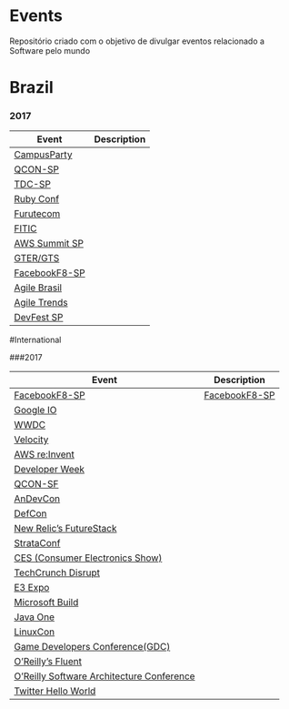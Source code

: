 # Events

Repositório criado com o objetivo de divulgar eventos relacionado a Software pelo mundo

# Brazil

### 2017
Event | Description |
---- | ----|
[CampusParty](http://brasil.campus-party.org/)||
[QCON-SP](http://qconsp.com/)||
[TDC-SP](http://www.thedevelopersconference.com.br/)||
[Ruby Conf](www.rubyconf.com.br/)||
[Furutecom](http://futurecom.com.br)||
[FITIC](http://fitic.com.br/)||
[AWS Summit SP](https://aws.amazon.com/pt/summits/sao-paulo/)||
[GTER/GTS](http://gtergts.nic.br/)||
[FacebookF8-SP](https://www.fbf8.com/)|
[Agile Brasil](https://www.agilebrazil.com)||
[Agile Trends](https://agiletrendsbr.com/)||
[DevFest SP](https://devfest.com.br/)||

#International

###2017

Event | Description |
---- | ----|
[FacebookF8-SP](https://www.fbf8.com/)|[FacebookF8-SP](https://www.fbf8.com/)
[Google IO]()||
[WWDC]()||
[Velocity]()||
[AWS re:Invent]()||
[Developer Week]()||
[QCON-SF]()||
[AnDevCon]()||
[DefCon]()||
[New Relic’s FutureStack]()||
[StrataConf]()||
[CES (Consumer Electronics Show)]()||
[TechCrunch Disrupt]()||
[E3 Expo]()||
[Microsoft Build]()||
[Java One]()||
[LinuxCon]()||
[Game Developers Conference(GDC)]()||
[O’Reilly’s Fluent]()||
[O’Reilly Software Architecture Conference]()||
[Twitter Hello World]()||
